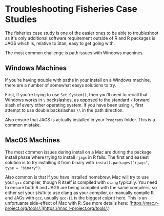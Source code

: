 # Troubleshooting Fisheries Case Studies

The fisheries case study is one of the easier ones to be able to troubleshoot as it's only additional software requirement outside of R and R packages is JAGS which is, relative to Stan, easy to get going with. 

The most common challenge is path issues with Windows machines.

## Windows Machines

If you're having trouble with paths in your install on a Windows machine, there are a number of somewhat easys solutions to try. 

First, if you're trying to use `Set.System()`, then you'll need to recall that Windows works in `\` backslashes, as opposed to the standard `/` forward slash of every other operating system. If you have been using `\`, first attempt to use double backslashes `\\` in the path direction. 

Also ensure that JAGS is actually installed in your `Programs` folder. This is a common mistake. 

## MacOS Machines

The most common issues during install on a Mac are during the package install phase where trying to install `rjags` in R fails. The first and easiest solution is to try installing it from binary with `install.packages("rjags", type = "binary")`. 

Also common is that if you have installed homebrew, Mac will try to use your `gcc` compiler, though R itself is compiled with `clang` typically. You need to ensure both R and JAGS are being compiled with the same compilers, so either set your `$PATH` to use clang as your compiler, or manually compile R and JAGs with `gcc`, usually `gcc-11` is the biggest culprit here. This is an unfortuante side-effect of Mac with R. See more details here: [https://mac.r-project.org/tools/:](https://mac.r-project.org/tools/:)